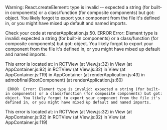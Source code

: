  Warning: React.createElement: type is invalid -- expected a string (for built-in components) or a class/function (for composite components) but got: object. You likely forgot to export your component from the file it's defined in, or you might have mixed up default and named imports.



Check your code at renderApplication.js:50.
 ERROR  Error: Element type is invalid: expected a string (for built-in components) or a class/function (for composite components) but got: object. You likely forgot to export your component from the file it's defined in, or you might have mixed up default and named imports.

This error is located at:
    in RCTView (at View.js:32)
    in View (at AppContainer.js:92)
    in RCTView (at View.js:32)
    in View (at AppContainer.js:119)
    in AppContainer (at renderApplication.js:43)
    in admobfinal(RootComponent) (at renderApplication.js:60)
    
    
    
     ERROR  Error: Element type is invalid: expected a string (for built-in components) or a class/function (for composite components) but got: object. You likely forgot to export your component from the file it's defined in, or you might have mixed up default and named imports.

This error is located at:
    in RCTView (at View.js:32)
    in View (at AppContainer.js:92)
    in RCTView (at View.js:32)
    in View (at AppContainer.js:119)

